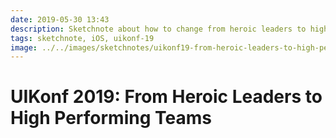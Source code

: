 ```yaml
---
date: 2019-05-30 13:43
description: Sketchnote about how to change from heroic leaders to high performing teams from UIKonf 2019
tags: sketchnote, iOS, uikonf-19
image: ../../images/sketchnotes/uikonf19-from-heroic-leaders-to-high-performing-teams-small.jpg
---
```


# UIKonf 2019: From Heroic Leaders to High Performing Teams
